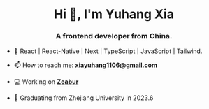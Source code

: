 <h1 align="center">Hi 👋, I'm Yuhang Xia</h1>
<h3 align="center">A frontend developer from China.</h3>

- 🌱 React | React-Native | Next | TypeScript | JavaScript | Tailwind.

- 📫 How to reach me: **xiayuhang1106@gmail.com** 

- 💻 Working on [**Zeabur**](https://github.com/zeabur)

- 📖 Graduating from Zhejiang University in 2023.6

